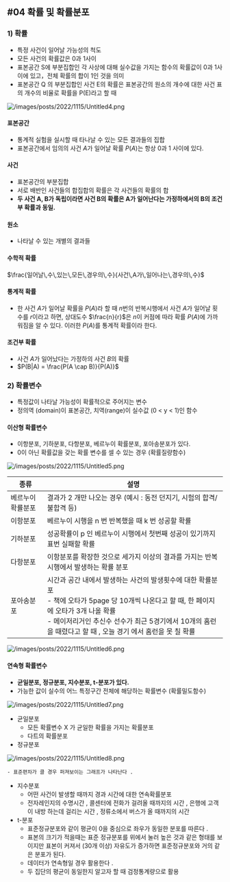 ## #04 확률 및 확률분포

### 1) 확률

- 특정 사건이 일어날 가능성의 척도
- 모든 사건의 확률값은 0과 1사이
- 표본공간 S에 부분집합인 각 사상에 대해 실수값을 가지는 함수의 확률값이 0과 1사이에 있고，전체 확률의 합이 1인 것을 의미
- 표본공간 Q 의 부분집합인 사건 E의 확률은 표본공간의 원소의 개수에 대한 사건 표의 개수의 비율로 확률을 P(E)라고 할 때

![/images/posts/2022/1115/Untitled4.png](/images/posts/2022/1115/Untitled4.png)

#### 표본공간

- 통계적 실험을 실시할 때 타나날 수 있는 모든 결과들의 집합
- 표본공간에서 임의의 사건 $A$가 일어날 확률 $P(A)$는 항상 0과 1 사이에 있다.

#### 사건

- 표본공간의 부분집합
- 서로 배반인 사건들의 합집합의 확률은 각 사건들의 확률의 합
- **두 사건 A, B가 독립이라면 사건 B의 확률은 A가 일어난다는 가정하에서의 B의 조건부 확률과 동일.**

#### 원소

- 나타날 수 있는 개별의 결과들

#### 수학적 확률

$\frac{일어날\,수\,있는\,모든\,경우의\,수}{사건\,A가\,일어나는\,경우의\,수}$

#### 통계적 확률

- 한 사건 $A$가 일어날 확률을 $P(A)$라 할 때 $n$번의 반복시행에서 사건 $A$가 일어날 횟수를 $r$이라고 하면, 상대도수 $\frac{n}{r}$은 $n$이 커점에 따라 확률 $P(A)$에 가까워짐을 알 수 있다. 이러한 $P(A)$를 통계적 확률이라 한다.

#### 조건부 확률

- 사건 $A$가 일어났다는 가정하의 사건 $B$의 확률
- $P(B|A) = \frac{P(A \cap B)}{P(A)}$

### 2) 확률변수

- 특정값이 나타날 가능성이 확률적으로 주어지는 변수
- 정의역 (domain)이 표본공간, 치역(range)이 실수값 (0 < y < 1)인 함수

#### 이산형 확률변수

- 이항분포, 기하분포, 다항분포, 베르누이 확률분포, 포아송분포가 있다.
- 0이 아닌 확률값을 갖는 확률 변수를 셀 수 있는 경우 (확률질량함수)

![/images/posts/2022/1115/Untitled5.png](/images/posts/2022/1115/Untitled5.png)

| 종류 | 설명 |
|--|--|
| 베르누이 확률분포 | 결과가 2 개만 나오는 경우 (예시 : 동전 던지기, 시험의 합격/불합격 등) |
| 이항분포 | 베르누이 시행을 n 번 반복했을 때 k 번 성공할 확률 |
| 기하분포 | 성공확률이 p 인 베르누이 시행에서 첫번째 성공이 있기까지 표번 실패할 확률 |
| 다항분포 | 이항분포를 확장한 것으로 세가지 이상의 결과를 가지는 반복 시행에서 발생하는 확률 분포 |
| 포아송분포 | 시간과 공간 내에서 발생하는 사건의 발생횟수에 대한 확률분포<br/>- 책에 오타가 5page 당 10개씩 나온다고 할 때, 한 페이지에 오타가 3개 나올 확률<br/>- 메이저리거인 추신수 선수가 최근 5경기에서 10개의 홈런을 때렸다고 할 때 , 오늘 경기 에서 홈런을 못 칠 확률 |

![/images/posts/2022/1115/Untitled6.png](/images/posts/2022/1115/Untitled6.png)


#### 연속형 확률변수

- **균일분포, 정규분포, 지수분포, t-분포가 있다.**
- 가능한 값이 실수의 어느 특정구간 전체에 해당하는 확률변수 (확률밀도함수)

![/images/posts/2022/1115/Untitled7.png](/images/posts/2022/1115/Untitled7.png)

- 균일분포
    - 모든 확률변수 X 가 균일한 확률을 가지는 확률분포
    - 다트의 확률분포
- 정규분포

![/images/posts/2022/1115/Untitled8.png](/images/posts/2022/1115/Untitled8.png)

    - 표준편차가 클 경우 퍼져보이는 그래프가 나타난다 .
- 지수분포
    - 어떤 사건이 발생할 때까지 경과 시간에 대한 연속확률분포
    - 전자레인지의 수명시간 , 콜센터에 전화가 걸려올 때까지의 시간 , 은행에 고객이 내방 하는데 걸리는 시간 , 정류소에서 버스가 올 때까지의 시간
- t-분포
    - 표준정규분포와 같이 평균이 0을 중심으로 좌우가 동일한 분포를 따른다 .
    - 표본의 크기가 적을때는 표준 정규분포를 위에서 눌러 높은 것과 같은 형태를 보이지만 표본이 커져서 (30개 이상) 자유도가 증가하면 표준정규분포와 거의 같은 분포가 된다.
    - 데이터가 연속형일 경우 활용한다 .
    - 두 집단의 평균이 동일한지 알고자 할 때 검정통계량으로 활용
